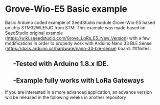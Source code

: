 # Grove-Wio-E5 Basic example
Basic Arduino coded example of SeedStudio module Grove-Wio-E5 based on chip STM32WLE5JC from STM. 
This example was made based on SeedStudio original example (https://wiki.seeedstudio.com/Grove_LoRa_E5_New_Version) with a few modifications in order to properly work with Arduino Nano 33 BLE Sense (https://docs.arduino.cc/hardware/nano-33-ble-sense) board.
##Notes:
## &emsp; -Tested with Arduino 1.8.x IDE.
## &emsp; -Example fully works with LoRa Gateways
If you are interested in a more advanced application, an advance version will be released in the following weeks in another repository
